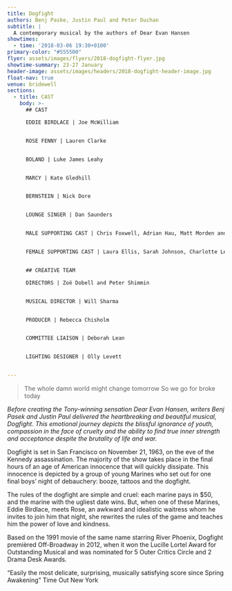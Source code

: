 ```yaml
---
title: Dogfight
authors: Benj Paske, Justin Paul and Peter Duchan
subtitle: |
  A contemporary musical by the authors of Dear Evan Hansen
showtimes:
  - time: '2018-03-06 19:30+0100'
primary-color: "#555500"
flyer: assets/images/flyers/2018-dogfight-flyer.jpg
showtime-summary: 23-27 January
header-image: assets/images/headers/2018-dogfight-header-image.jpg
float-nav: true
venue: bridewell
sections:
  - title: CAST
    body: >-
      ## CAST

      EDDIE BIRDLACE | Joe McWilliam


      ROSE FENNY | Lauren Clarke


      BOLAND | Luke James Leahy


      MARCY | Kate Gledhill


      BERNSTEIN | Nick Dore


      LOUNGE SINGER | Dan Saunders


      MALE SUPPORTING CAST | Chris Foxwell, Adrian Hau, Matt Morden and Josh Yeardley


      FEMALE SUPPORTING CAST | Laura Ellis, Sarah Johnson, Charlotte Levy, Louise Roberts and Penny Rodie


      ## CREATIVE TEAM

      DIRECTORS | Zoë Dobell and Peter Shimmin


      MUSICAL DIRECTOR | Will Sharma


      PRODUCER | Rebecca Chisholm


      COMMITTEE LIAISON | Deborah Lean


      LIGHTING DESIGNER | Olly Levett


---
```


> The whole damn world might change tomorrow
> So we go for broke today

*Before creating the Tony-winning sensation Dear Evan Hansen, writers Benj Pasek and Justin Paul delivered the heartbreaking and beautiful musical, Dogfight. This emotional journey depicts the blissful ignorance of youth, compassion in the face of cruelty and the ability to find true inner strength and acceptance despite the brutality of life and war.*

Dogfight is set in San Francisco on November 21, 1963, on the eve of the Kennedy assassination. The majority of the show takes place in the final hours of an age of American innocence that will quickly dissipate. This innocence is depicted by a group of young Marines who set out for one final boys’ night of debauchery: booze, tattoos and the dogfight.

The rules of the dogfight are simple and cruel: each marine pays in $50, and the marine with the ugliest date wins. But, when one of these Marines, Eddie Birdlace, meets Rose, an awkward and idealistic waitress whom he invites to join him that night, she rewrites the rules of the game and teaches him the power of love and kindness.

Based on the 1991 movie of the same name starring River Phoenix, Dogfight premièred Off-Broadway in 2012, when it won the Lucille Lortel Award for Outstanding Musical and was nominated for 5 Outer Critics Circle and 2 Drama Desk Awards.

“Easily the most delicate, surprising, musically satisfying score since Spring Awakening” Time Out New York
